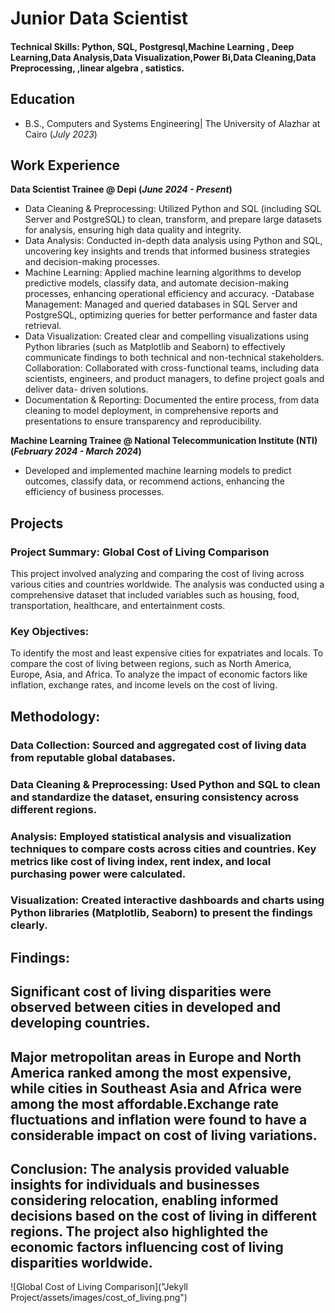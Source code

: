 # Junior Data Scientist

#### Technical Skills: Python, SQL, Postgresql,Machine Learning , Deep Learning,Data Analysis,Data Visualization,Power Bi,Data Cleaning,Data Preprocessing, ,linear algebra , satistics.

## Education		        		
- B.S., Computers and Systems Engineering| The University of Alazhar at Cairo (_July 2023_)

## Work Experience
**Data Scientist Trainee @ Depi (_June 2024 - Present_)**
- Data Cleaning & Preprocessing: Utilized Python and SQL (including SQL Server and PostgreSQL) to clean, transform, and prepare large datasets for analysis, 
  ensuring high data quality and integrity.
- Data Analysis: Conducted in-depth data analysis using Python and SQL, uncovering key insights and trends that informed business strategies and decision-making 
  processes.
- Machine Learning: Applied machine learning algorithms to develop predictive models, classify data, and automate decision-making processes, enhancing operational 
  efficiency and accuracy.
 -Database Management: Managed and queried databases in SQL Server and PostgreSQL, optimizing queries for better performance and faster data retrieval.
- Data Visualization: Created clear and compelling visualizations using Python libraries (such as Matplotlib and Seaborn) to effectively communicate findings to 
  both technical and non-technical stakeholders.
  Collaboration: Collaborated with cross-functional teams, including data scientists, engineers, and product managers, to define project goals and deliver data- 
  driven solutions.
- Documentation & Reporting: Documented the entire process, from data cleaning to model deployment, in comprehensive reports and presentations to ensure 
  transparency and reproducibility.

**Machine Learning Trainee @ National Telecommunication Institute (NTI) (_February 2024 - March 2024_)**
- Developed and implemented machine learning models to predict outcomes, classify data, or recommend actions, enhancing the efficiency of business processes.

## Projects

### Project Summary: Global Cost of Living Comparison

This project involved analyzing and comparing the cost of living across various cities and countries worldwide. The analysis was conducted using a comprehensive dataset that included variables such as housing, food, transportation, healthcare, and entertainment costs.

### Key Objectives:

To identify the most and least expensive cities for expatriates and locals.
To compare the cost of living between regions, such as North America, Europe, Asia, and Africa.
To analyze the impact of economic factors like inflation, exchange rates, and income levels on the cost of living.

## Methodology:

### Data Collection: Sourced and aggregated cost of living data from reputable global databases.
### Data Cleaning & Preprocessing: Used Python and SQL to clean and standardize the dataset, ensuring consistency across different regions.
### Analysis: Employed statistical analysis and visualization techniques to compare costs across cities and countries. Key metrics like cost of living index, rent index, and local purchasing power were calculated.
### Visualization: Created interactive dashboards and charts using Python libraries (Matplotlib, Seaborn) to present the findings clearly.

## Findings:

## Significant cost of living disparities were observed between cities in developed and developing countries.
## Major metropolitan areas in Europe and North America ranked among the most expensive, while cities in Southeast Asia and Africa were among the most affordable.Exchange rate fluctuations and inflation were found to have a considerable impact on cost of living variations.
## Conclusion: The analysis provided valuable insights for individuals and businesses considering relocation, enabling informed decisions based on the cost of living in different regions. The project also highlighted the economic factors influencing cost of living disparities worldwide.



![Global Cost of Living Comparison]("Jekyll Project/assets/images/cost_of_living.png")




